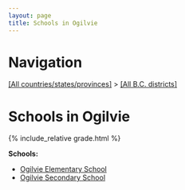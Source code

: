 ```yaml
---
layout: page
title: Schools in Ogilvie
---
```

# Navigation

[[All countries/states/provinces]](../..) > [[All B.C. districts]](..)

# Schools in Ogilvie

{% include_relative grade.html %}

**Schools:**

- [Ogilvie Elementary School](Ogilvie_Elementary_School.md)
- [Ogilvie Secondary School](Ogilvie_Secondary_School.md)
